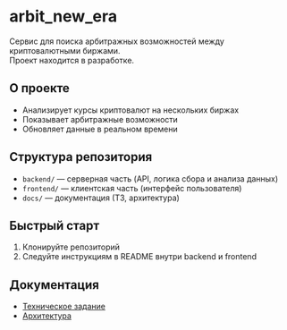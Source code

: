 # arbit_new_era

Сервис для поиска арбитражных возможностей между криптовалютными биржами.  
Проект находится в разработке.

## О проекте

- Анализирует курсы криптовалют на нескольких биржах
- Показывает арбитражные возможности
- Обновляет данные в реальном времени

## Структура репозитория

- `backend/` — серверная часть (API, логика сбора и анализа данных)
- `frontend/` — клиентская часть (интерфейс пользователя)
- `docs/` — документация (ТЗ, архитектура)

## Быстрый старт

1. Клонируйте репозиторий
2. Следуйте инструкциям в README внутри backend и frontend

## Документация

- [Техническое задание](docs/ТЗ_АрбитражКрипто.md)
- [Архитектура](docs/ARCHITECTURE.md)